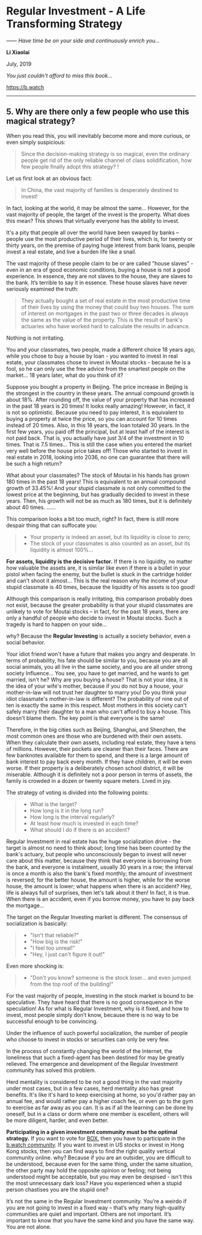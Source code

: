 # Regular Investment - A Life Transforming Strategy

*—— Have time be on your side and continuously enrich you...*

**Li Xiaolai**

July, 2019

*You just couldn't afford to miss this book...*

https://b.watch

---

## 5. Why are there only a few people who use this magical strategy?

When you read this, you will inevitably become more and more curious, or even simply suspicious:

> Since the decision-making strategy is so magical, even the ordinary people get rid of the only reliable channel of class solidification, how few people finally adopt this strategy? !

Let us first look at an obvious fact:

> In China, the vast majority of families is desperately destined to invest!

In fact, looking at the world, it may be almost the same... However, for the vast majority of people, the target of the invest is the property. What does this mean? This shows that virtually everyone has the ability to invest.

It's a pity that people all over the world have been swayed by banks – people use the most productive period of their lives, which is, for twenty or thirty years, on the premise of paying huge interest from bank loans, people invest a real estate, and live a burden life like a snail.

The vast majority of these people claim to be or are called "house slaves" - even in an era of good economic conditions, buying a house is not a good experience. In essence, they are not slaves to the house, they are slaves to the bank. It’s terrible to say it in essence. These house slaves have never seriously examined the truth:

> They actually bought a set of real estate in the most productive time of their lives by using the money that could buy two houses. The sum of interest on mortgages in the past two or three decades is always the same as the value of the property. This is the result of bank's actuaries who have worked hard to calculate the results in advance.

Nothing is not irritating.

You and your classmates, two people, made a different choice 18 years ago, while you chose to buy a house by loan - you wanted to invest in real estate, your classmates chose to invest in Moutai stocks - because he is a fool, so he can only use the free advice from the smartest people on the market... 18 years later, what do you think of it?

Suppose you bought a property in Beijing. The price increase in Beijing is the strongest in the country in these years. The annual compound growth is about 18%. After rounding off, the value of your property that has increased in the past 18 years is 20 times! It looks really amazing! However, in fact, it is not so optimistic. Because you need to pay interest, it is equivalent to buying a property at twice the price, so you can account for 10 times instead of 20 times. Also, in this 18 years, the loan totaled 30 years. In the first few years, you paid off the principal, but at least half of the interest is not paid back. That is, you actually have just 3/4 of the investment in 10 times. That is 7.5 times... This is still the case when you entered the market very well before the house price takes off! Those who started to invest in real estate in 2018, looking into 2036, no one can guarantee that there will be such a high return?

What about your classmates? The stock of Moutai in his hands has grown 180 times in the past 18 years! This is equivalent to an annual compound growth of 33.45%! And your stupid classmate is not only committed to the lowest price at the beginning, but has gradually decided to invest in these years. Then, his growth will not be as much as 180 times, but it is definitely about 40 times. ......

This comparison looks a bit too much, right? In fact, there is still more despair thing that can suffocate you:

> - Your property is indeed an asset, but its liquidity is close to zero;
> - The stock of your classmates is also counted as an asset, but its liquidity is almost 100%...

**For assets, liquidity is the decisive factor.** If there is no liquidity, no matter how valuable the assets are, it is similar like even if there is a bullet in your pistol when facing the enemy, but the bullet is stuck in the cartridge holder and can't shoot it almost... This is the real reason why the income of your stupid classmate is 40 times, because the liquidity of his assets is too good!

Although this comparison is really irritating, this comparison probably does not exist, because the greater probability is that your stupid classmates are unlikely to vote for Moutai stocks – in fact, for the past 18 years, there are only a handful of people who decide to invest in Moutai stocks. Such a tragedy is hard to happen on your side...

why? Because the **Regular Investing** is actually a society behavior, even a social behavior.

Your idiot friend won't have a future that makes you angry and desperate. In terms of probability, his fate should be similar to you, because you are all social animals, you all live in the same society, and you are all under strong society  Influence... You see, you have to get married, and he wants to get married, isn't he? Why are you buying a house? That is not your idea, it is the idea of your wife's mother, because if you do not buy a house, your mother-in-law will not trust her daughter to marry you! Do you think your idiot classmate's mother-in-law is different? The probability of nine out of ten is exactly the same in this respect. Most mothers in this society can't safely marry their daughter to a man who can't afford to buy a house. This doesn't blame them. The key point is that everyone is the same!

Therefore, in the big cities such as Beijing, Shanghai, and Shenzhen, the most common ones are those who are burdened with their own assets. When they calculate their own assets, including real estate, they have a tens of millions. However, their pockets are cleaner than their faces. There are few banknotes available for them to spend, and there is a large amount of bank interest to pay back every month. If they have children, it will be even worse. If their property is a deliberately chosen school district, it will be miserable. Although it is definitely not a poor person in terms of assets, the family is crowded in a dozen or twenty square meters. Lived in joy.

The strategy of voting is divided into the following points:

> - What is the target?
> - How long is it in the long run?
> - How long is the interval regularly?
> - At least how much is invested in each time?
> - What should I do if there is an accident?

Regular Investment in real estate has the huge socialization drive - the target is almost no need to think about; long time has been counted by the bank's actuary, but people who unconsciously began to invest will never care about this matter, because they think that everyone is borrowing from the bank, and everyone is instalment, usually 30 years in a row; the interval is once a month is also the bank's fixed monthly; the amount of investment is reversed; for the better house, the amount is higher, while for the worse house, the amount is lower; what happens when there is an accident? Hey, life is always full of surprises, then let's talk about it then! In fact, it is true. When there is an accident, even if you borrow money, you have to pay back the mortgage...

The target on the Regular Investing market is different. The consensus of socialization is basically:

> - "Isn't that reliable?"
> - "How big is the risk!"
> - "I feel too unreal!"
> - "Hey, I just can't figure it out!"

Even more shocking is:

> - "Don't you know? someone is the stock loser... and even jumped from the top roof of the building!"

For the vast majority of people, investing in the stock market is bound to be speculative. They have heard that there is no good consequence in the speculation! As for what is Regular Investment, why is it fixed, and how to invest, most people simply don’t know, because there is no way to be successful enough to be convincing.

Under the influence of such powerful socialization, the number of people who choose to invest in stocks or securities can only be very few.

In the process of constantly changing the world of the Internet, the loneliness that such a fixed-agent has been destined for may be greatly relieved. The emergence and development of the Regular Investment community has solved this problem.

Herd mentality is considered to be not a good thing in the vast majority under most cases, but in a few cases, herd mentality also has great benefits. It's like it's hard to keep exercising at home, so you'd rather pay an annual fee, and would rather pay a higher coach fee, or even go to the gym to exercise as far away as you can. It is as if all the learning can be done by oneself, but in a class or dorm where one member is excellent, others will be more diligent, harder, and even better.

**Participating in a given investment community must be the optimal strategy.** If you want to vote for [BOX](https://b.watch), then you have to participate in the [b.watch community](https://b.watch). If you want to invest in US stocks or invest in Hong Kong stocks, then you can find ways to find the right quality vertical community online. why? Because if you are an outsider, you are difficult to be understood, because even for the same thing, under the same situation, the other party may hold the opposite opinion or feeling; not being understood might be acceptable, but you may even be despised - isn't this the most unnecessary dark loss? Have you experienced when a stupid person chastises you are the stupid one?

It’s not the same in the Regular Investment community. You’re a weirdo if you are not going to invest in a fixed way – that’s why many high-quality communities are quiet and important. Others are not important. It’s important to know that you have the same kind and you have the same way. You are not alone.
